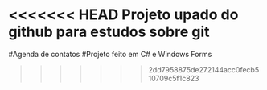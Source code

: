 <<<<<<< HEAD
Projeto upado do github para estudos sobre git
=======
#Agenda de contatos
#Projeto feito em C# e Windows Forms
>>>>>>> 2dd7958875de272144acc0fecb510709c5f1c823
